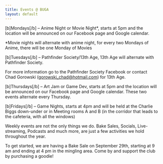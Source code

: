 ```yaml
---
title: Events @ BUGA
layout: default
---
```

[b]Mondays[/b] – Anime Night or Movie Night*, starts at 5pm and the location will be announced on our Facebook page and Google calendar. 

*Movie nights will alternate with anime night, for every two Mondays of Anime, there will be one Monday of Movies

[b]Tuesdays[/b] – Pathfinder Society/13th Age, 13th Age will alternate with Pathfinder Society. 

For more information go to the Pathfinder Society Facebook or contact Chad Gorowski (gorowski_chad@hotmail.com) for 13th Age.

[b]Thursdays[/b] – Art Jam or Game Dev, starts at 5pm and the location will be announced on our Facebook page and Google calendar. These two events alternate every Thursday.

[b]Fridays[/b] – Game Nights, starts at 4pm and will be held at the Charlie Biggs down-under or in Meeting rooms A and B (in the corridor that leads to the cafeteria, with all the windows)

Weekly events are not the only things we do. Bake Sales, Socials, Live-streaming, Podcasts and much more, are just a few activities we hold throughout the year.

To get started, we are having a Bake Sale on September 29th, starting at 9 am and ending at 4 pm in the mingling area. Come by and support the club by purchasing a goodie!
